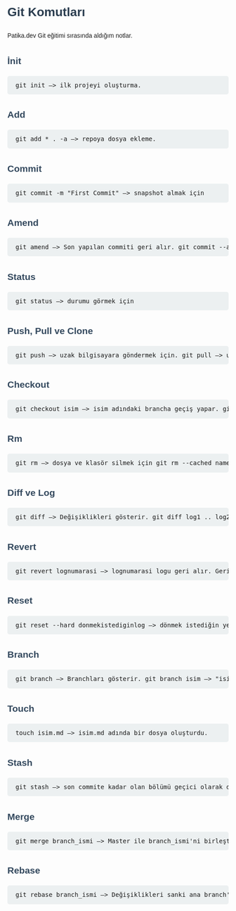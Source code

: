 <!DOCTYPE html> <html lang="tr"> <head> <meta charset="UTF-8"> <meta name="viewport" content="width=device-width, initial-scale=1.0"> <title>Git Komutları</title> <style> body { font-family: Arial, sans-serif; line-height: 1.6; } h1 { color: #2c3e50; } h2 { color: #34495e; } h3 { color: #7f8c8d; } pre { background: #ecf0f1; padding: 10px; border-radius: 5px; } </style> </head> <body> <h1>Git Komutları</h1> <p>Patika.dev Git eğitimi sırasında aldığım notlar.</p> <h2>İnit</h2> <pre> git init —> ilk projeyi oluşturma. </pre> <h2>Add</h2> <pre> git add * . -a —> repoya dosya ekleme. </pre> <h2>Commit</h2> <pre> git commit -m "First Commit" —> snapshot almak için </pre> <h2>Amend</h2> <pre> git amend —> Son yapılan commiti geri alır. git commit --amend —> son yapılan commit üzerine ekler (yeni commit oluşturmaz). git commit --amend -m "yeni mesaj" —> son commitin mesajını değiştirir. </pre> <h2>Status</h2> <pre> git status —> durumu görmek için </pre> <h2>Push, Pull ve Clone</h2> <pre> git push —> uzak bilgisayara göndermek için. git pull —> uzak bilgisayardan çekmek için. git clone —> projeyi kopyalayarak çeker. </pre> <h2>Checkout</h2> <pre> git checkout isim —> isim adındaki brancha geçiş yapar. git checkout -b isim2 —> isim2 adında bir branch oluşturup direkt geçiş yapar. </pre> <h2>Rm</h2> <pre> git rm —> dosya ve klasör silmek için git rm --cached name —> Staged ortamına eklenmiş bir dosyanın takibinin bırakılması yani untracked (izlenmeyen) hale getirilmesi sağlayan komuttur. </pre> <h2>Diff ve Log</h2> <pre> git diff —> Değişiklikleri gösterir. git diff log1 .. log2 index.md —> index.md'nin log1 ve log2 arasındaki değişiklikleri gösterir. git log —> tüm snapshotları gösterir. git log -n 1 —> son snapshotı gösterir 2 3 diye devam eder </pre> <h2>Revert</h2> <pre> git revert lognumarasi —> lognumarasi logu geri alır. Geri alma logunu geri alırsak eski haline döner. </pre> <h2>Reset</h2> <pre> git reset --hard donmekistediginlog —> dönmek istediğin yere kadar olan logları siler. </pre> <h2>Branch</h2> <pre> git branch —> Branchları gösterir. git branch isim —> "isim" adında bir branch oluşturur. git branch -d isim2 —> isim2 adlı branchi siler. </pre> <h2>Touch</h2> <pre> touch isim.md —> isim.md adında bir dosya oluşturdu. </pre> <h2>Stash</h2> <pre> git stash —> son commite kadar olan bölümü geçici olarak depolar ve son commite döner. git stash list —> stashları gösterir. git stash clear —> stash kaydını siler. git stash pop —> en üstteki kaydı geri getirir ve kaydı listeden siler. git stash apply stash@{1} —> 2. stash kaydına döner ama listeden silmez. git stash drop stash@{0} —> 1. stash kaydını siler. </pre> <h2>Merge</h2> <pre> git merge branch_ismi —> Master ile branch_ismi'ni birleştirir. git merge --squash branch_ismi —> Master ile branch_ismi'ni birleştirir fakat branch_ismi'nin commit geçmişini tek bir commit'de toplar. Geçmişin çok uzamasını engeller. Bunu yaptıktan sonra son bir commit daha yapmamızı bekler. git merge --abort —> Yapmakta olduğumuz merge'ü iptal eder. </pre> <h2>Rebase</h2> <pre> git rebase branch_ismi —> Değişiklikleri sanki ana branch'da yapmış gibi gösterir ve commit tarihçesine bir şey eklemez. </pre> </body> </html>
